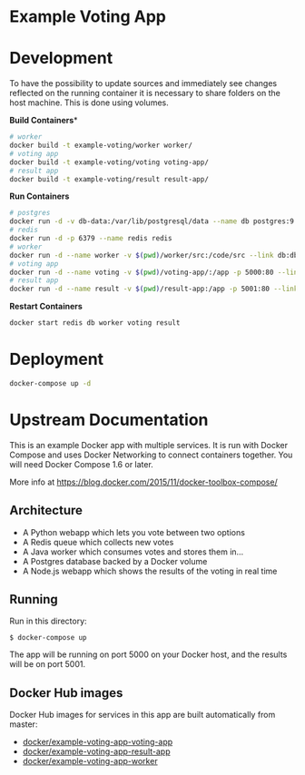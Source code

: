 Example Voting App
==================

# Development

To have the possibility to update sources and immediately see changes reflected on the running container it is necessary to share folders on the host machine. This is done using volumes.


**Build Containers***
```bash
# worker
docker build -t example-voting/worker worker/
# voting app
docker build -t example-voting/voting voting-app/
# result app
docker build -t example-voting/result result-app/
```

**Run Containers**
```bash
# postgres
docker run -d -v db-data:/var/lib/postgresql/data --name db postgres:9.5
# redis
docker run -d -p 6379 --name redis redis
# worker
docker run -d --name worker -v $(pwd)/worker/src:/code/src --link db:db --link redis:redis example-voting/worker
# voting app
docker run -d --name voting -v $(pwd)/voting-app/:/app -p 5000:80 --link redis:redis example-voting/voting
# result app
docker run -d --name result -v $(pwd)/result-app:/app -p 5001:80 --link db:db example-voting/result
```

**Restart Containers**
```bash
docker start redis db worker voting result
```

# Deployment

```bash
docker-compose up -d
```

# Upstream Documentation

This is an example Docker app with multiple services. It is run with Docker Compose and uses Docker Networking to connect containers together. You will need Docker Compose 1.6 or later.

More info at https://blog.docker.com/2015/11/docker-toolbox-compose/

Architecture
-----

* A Python webapp which lets you vote between two options
* A Redis queue which collects new votes
* A Java worker which consumes votes and stores them in…
* A Postgres database backed by a Docker volume
* A Node.js webapp which shows the results of the voting in real time

Running
-------

Run in this directory:

    $ docker-compose up

The app will be running on port 5000 on your Docker host, and the results will be on port 5001.

Docker Hub images
-----------------

Docker Hub images for services in this app are built automatically from master:

 - [docker/example-voting-app-voting-app](https://hub.docker.com/r/docker/example-voting-app-voting-app/)
 - [docker/example-voting-app-result-app](https://hub.docker.com/r/docker/example-voting-app-result-app/)
 - [docker/example-voting-app-worker](https://hub.docker.com/r/docker/example-voting-app-worker/)
